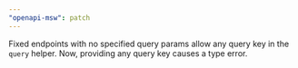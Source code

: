 ```yaml
---
"openapi-msw": patch
---
```


Fixed endpoints with no specified query params allow any query key in the `query` helper. Now, providing any query key causes a type error.
